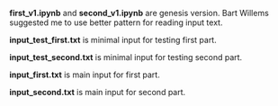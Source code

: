 **first_v1.ipynb** and **second_v1.ipynb** are genesis version. Bart Willems suggested me to use better pattern for reading input text.

**input_test_first.txt** is minimal input for testing first part.

**input_test_second.txt** is minimal input for testing second part.

**input_first.txt** is main input for first part.

**input_second.txt** is main input for second part.
